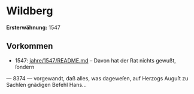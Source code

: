 # Wildberg

**Ersterwähnung:** 1547

## Vorkommen
- 1547: [jahre/1547/README.md](../jahre/1547/README.md) – Davon hat der Rat nichts gewußt, ſondern


— 8374 —
vorgewandt, daß alles, was dageweſen, auf Herzogs
Auguſt zu Sachſen gnädigen Befehl Hans...
